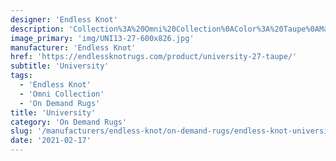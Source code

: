 ```yaml
---
designer: 'Endless Knot'
description: 'Collection%3A%20Omni%20Collection%0AColor%3A%20Taupe%0AMaterial%3A%20100%25%20WoolPile%3A%201/4%22Width%3A%2013%272%22%2C%2016%274%22Style%3A%20Flatweave%2C%20Geometric'
image_primary: 'img/UNI13-27-600x826.jpg'
manufacturer: 'Endless Knot'
href: 'https://endlessknotrugs.com/product/university-27-taupe/'
subtitle: 'University'
tags:
  - 'Endless Knot'
  - 'Omni Collection'
  - 'On Demand Rugs'
title: 'University'
category: 'On Demand Rugs'
slug: '/manufacturers/endless-knot/on-demand-rugs/endless-knot-university'
date: '2021-02-17'
---
```

